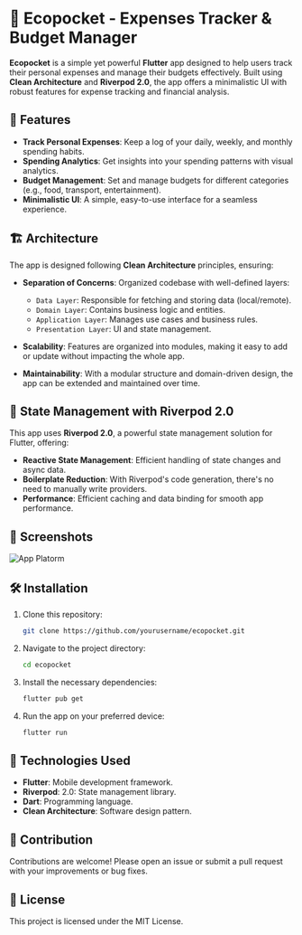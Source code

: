 # 🌿 Ecopocket - Expenses Tracker & Budget Manager

**Ecopocket** is a simple yet powerful **Flutter** app designed to help users track their personal expenses and manage their budgets effectively. Built using **Clean Architecture** and **Riverpod 2.0**, the app offers a minimalistic UI with robust features for expense tracking and financial analysis.

## 📱 Features

- **Track Personal Expenses**: Keep a log of your daily, weekly, and monthly spending habits.
- **Spending Analytics**: Get insights into your spending patterns with visual analytics.
- **Budget Management**: Set and manage budgets for different categories (e.g., food, transport, entertainment).
- **Minimalistic UI**: A simple, easy-to-use interface for a seamless experience.

## 🏗️ Architecture

The app is designed following **Clean Architecture** principles, ensuring:

- **Separation of Concerns**: Organized codebase with well-defined layers:  
  - `Data Layer`: Responsible for fetching and storing data (local/remote).
  - `Domain Layer`: Contains business logic and entities.
  - `Application Layer`: Manages use cases and business rules.
  - `Presentation Layer`: UI and state management.
  
- **Scalability**: Features are organized into modules, making it easy to add or update without impacting the whole app.
  
- **Maintainability**: With a modular structure and domain-driven design, the app can be extended and maintained over time.

## 🌊 State Management with Riverpod 2.0

This app uses **Riverpod 2.0**, a powerful state management solution for Flutter, offering:

- **Reactive State Management**: Efficient handling of state changes and async data.
- **Boilerplate Reduction**: With Riverpod's code generation, there's no need to manually write providers.
- **Performance**: Efficient caching and data binding for smooth app performance.

## 📸 Screenshots

![App Platorm](https://i.ibb.co/rcqsP5p/Ecopocket-Mockup.png)

## 🛠️ Installation

1. Clone this repository:
   ```bash
   git clone https://github.com/yourusername/ecopocket.git

2. Navigate to the project directory:
   ```bash
   cd ecopocket

3. Install the necessary dependencies:
   ```bash
   flutter pub get

4. Run the app on your preferred device:
   ```bash
   flutter run

## 🔧 Technologies Used

- **Flutter**: Mobile development framework.
- **Riverpod**: 2.0: State management library.
- **Dart**: Programming language.
- **Clean Architecture**: Software design pattern.

## 🤝 Contribution

Contributions are welcome! Please open an issue or submit a pull request with your improvements or bug fixes.

## 📝 License

This project is licensed under the MIT License.



